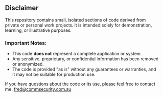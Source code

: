 ## Disclaimer

This repository contains small, isolated sections of code derived from private or personal work projects. It is intended solely for demonstration, learning, or illustrative purposes.

### Important Notes:
- This code **does not** represent a complete application or system.
- Any sensitive, proprietary, or confidential information has been removed or anonymized.
- The code is provided "as is" without any guarantees or warranties, and it may not be suitable for production use.

If you have questions about the code or its use, please feel free to contact me.
fred@commsecurity.com.au
